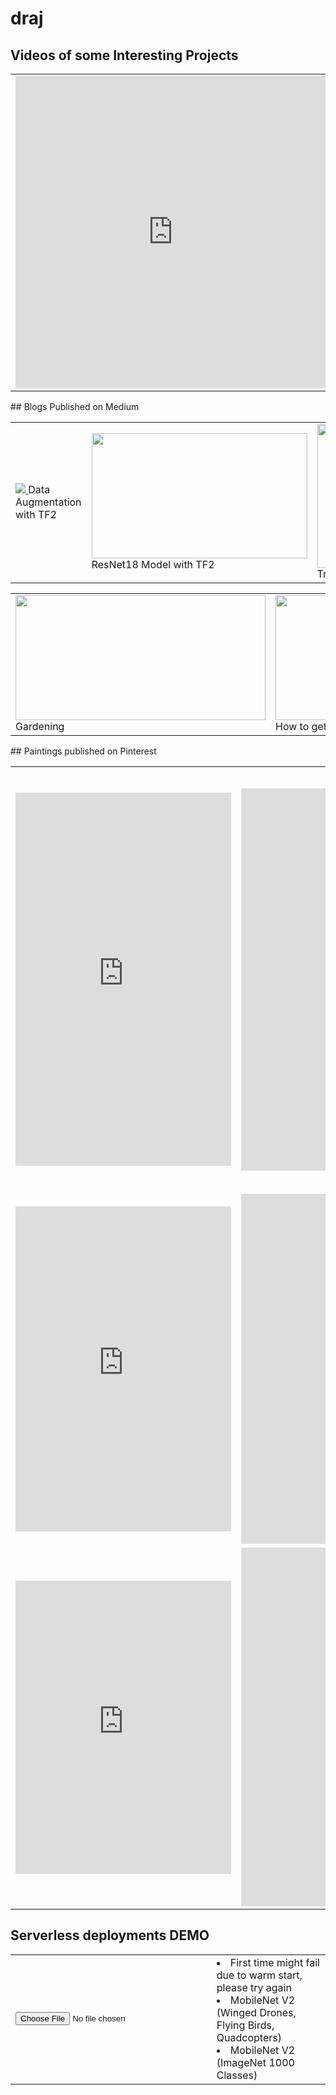 # draj
## Videos of some Interesting Projects
<table>
	<tr>
		<td>
			<iframe src="https://www.linkedin.com/embed/feed/update/urn:li:ugcPost:6629538307233673216" height="500" width="504" frameborder="0" allowfullscreen="" title="Embedded post"></iframe>
		</td>
		<td>
			Training a car to drive on Bangalore roads (Reinforcement Learning)
			<iframe width="530" height="315" src="https://www.youtube.com/embed/wRFr0LPeoyE" frameborder="0" allow="accelerometer; autoplay; encrypted-media; gyroscope; picture-in-picture" allowfullscreen></iframe>
		</td>
	</tr>
</table>
## Blogs Published on Medium
<table>
	<tr>
		<td style="height:200px;width:345px">
			<a href="https://medium.com/analytics-vidhya/learn-to-code-in-tensorflow2-fe735ad46826" target="_blank">
				<img src="https://miro.medium.com/max/875/1*Dl6GLvDip8VaUZiTcIl0QA.jpeg"/>
			</a>
			Data Augmentation with TF2
		</td>
		<td>
			<a href="https://medium.com/@divyanshuraj.6815/learn-to-code-in-tensorflow2-part2-b1c448abbf1e" target="_blank">
				<img src="https://miro.medium.com/max/875/1*FNtUkoKczsNoRFLrY4vRbQ.png" height="200"  width="345"/>
			</a>
			ResNet18 Model with TF2
		</td>
		<td>
			<a href="https://medium.com/@divyanshuraj.6815/learn-to-code-in-tensorflow2-part3-7664926b9e69" target="_blank">
				<img src="https://miro.medium.com/max/634/1*_b_TQIZbHlwXp9XpmAJfcQ.jpeg" height="230"  width="345"/>
			</a>
			Training with TF2
		</td>
	</tr>
</table>
<table>
	<tr>
		<td>
			<a href="https://medium.com/@divyanshuraj.6815/not-interested-in-gardening-must-read-for-you-then-982a3bee1025" target="_blank">
				<img src="https://miro.medium.com/max/875/1*tCQAUFjCY14gF5154t8Fow.jpeg" height="200" width="400"/>
			</a>
			Gardening
		</td>
		<td>
			<a href="https://medium.com/@divyanshuraj.6815/stuck-at-nan-not-a-number-while-training-your-model-4b5a6613f87e" target="_blank">
				<img src="https://miro.medium.com/max/875/1*S-OWN1vNP9scaZYV2hXyow.png" height="200" width="325"/>
			</a>
			How to get rid of NaN
		</td>
		<td>
			<a href="https://medium.com/analytics-vidhya/relu-activation-increase-accuracy-by-being-greedy-6b93c7c40882" target="_blank">
				<img src="https://miro.medium.com/max/875/1*jqaW5OEqSVF6xjftzRkNnw.jpeg" height="200" width="325"/>
			</a>
			Playing with ReLU
		</td>
	</tr>
</table>
## Paintings published on Pinterest
<table>
	<tr>
		<td>
			<iframe src="https://assets.pinterest.com/ext/embed.html?id=763782418041109141" height="597" width="345" frameborder="0" scrolling="no" ></iframe>
		</td>
		<td>
			<iframe src="https://assets.pinterest.com/ext/embed.html?id=763782418041109034" height="612" width="345" frameborder="0" scrolling="no" ></iframe>
		</td>
		<td>
			<iframe src="https://assets.pinterest.com/ext/embed.html?id=763782418041109181" height="675" width="345" frameborder="0" scrolling="no" ></iframe>
		</td>
	</tr>
	<tr>
		<td>
			<iframe src="https://assets.pinterest.com/ext/embed.html?id=763782418041109125" height="520" width="345" frameborder="0" scrolling="no" ></iframe>
		</td>
		<td>
			<iframe src="https://assets.pinterest.com/ext/embed.html?id=763782418041109155" height="560" width="345" frameborder="0" scrolling="no" ></iframe>
		</td>
		<td>
			<iframe src="https://assets.pinterest.com/ext/embed.html?id=763782418041109044" height="560" width="345" frameborder="0" scrolling="no" ></iframe>
		</td>
	</tr>
	<tr>
		<td>
			<iframe src="https://assets.pinterest.com/ext/embed.html?id=763782418041109016" height="469" width="345" frameborder="0" scrolling="no" ></iframe>
		</td>
		<td>
			<iframe src="https://assets.pinterest.com/ext/embed.html?id=763782418041109191" height="574" width="345" frameborder="0" scrolling="no" ></iframe>
		</td>
		<td>
			<iframe src="https://assets.pinterest.com/ext/embed.html?id=763782418041108993" height="359" width="345" frameborder="0" scrolling="no" ></iframe>

		</td>
	</tr>
</table>

## Serverless deployments DEMO
<table>
     <tr>
        <td>
          <input type="file" id="imageUpload" onchange="loadFile(event)"/>
          <img id="output" width="300" />
        </td>
 	<td>
  	      <li>First time might fail due to warm start, please try again</li>
  	      <li id="mobilenet_custom">MobileNet V2 (Winged Drones, Flying Birds, Quadcopters)</li>
        	<li id="mobilenet_imagenet">MobileNet V2 (ImageNet 1000 Classes)</li>
	     </td>
	</tr>
	</table>
  <script>
  var loadFile = function(event) {
	var image = document.getElementById('output');
  const files = event.target.files
	
  image.src = URL.createObjectURL(files[0]);
  document.getElementById("mobilenet_custom").innerHTML = "Fetching results....."

  const formData = new FormData ();
  formData.append ("data", files[0]);
  console.log (formData);
   
  fetch("https://ie8mujag6h.execute-api.ap-south-1.amazonaws.com/dev/classify", {
    method: "POST",
    body: formData,
  })
  .then(response => response.json())
  .then(json => {
    console.log (json);
    if (json.error) {
      document.getElementById("mobilenet_custom").innerHTML = json.error;
    } else {
      document.getElementById("mobilenet_custom").innerHTML = json.predicted[1];
    }   
   });
   
  document.getElementById("mobilenet_imagenet").innerHTML = "Fetching results....."
  fetch("https://flte7grm73.execute-api.ap-south-1.amazonaws.com/dev/classify", {
    method: "POST",
    body: formData,
  })
	.then(response => response.json())
	.then(json => {
	  console.log (json);
      if (json.error) {
        document.getElementById("mobilenet_imagenet").innerHTML = json.error;
      } else {
       	document.getElementById("mobilenet_imagenet").innerHTML = json.predicted[1];
      }   
   });

};
</script>
